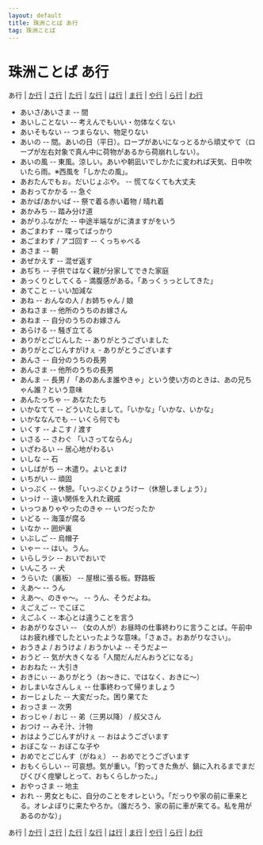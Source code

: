 ```yaml
---
layout: default
title: 珠洲ことば あ行
tag: 珠洲ことば
---
```

# 珠洲ことば あ行


あ行 | <a href="ka.html">か行</a> | <a href="sa.html">さ行</a> | <a href="ta.html">た行</a> | <a href="na.html">な行</a> | <a href="ha.html">は行</a> | <a href="ma.html">ま行</a> | <a href="ya.html">や行</a> | <a href="ra.html">ら行</a> | <a href="wa.html">わ行</a>


- あいさ/あいさま -- 間
- あいしことない -- 考えんでもいい・勿体なくない
- あいそもない -- つまらない、物足りない
- あいの -- 間。あいの日（平日）。ロープがあいになっとるから頑丈やて（ロープが左右対象で真ん中に荷物があるから荷崩れしない）。
- あいの風 -- 東風。涼しい。あいや朝凪いでしかたに変われば天気、日中吹いたら雨。※西風を「しかたの風」。
- あおたんでもぉ。だいじょぶや。 -- 慌てなくても大丈夫
- あおってかかる -- 急ぐ
- あかば/あかいば -- 祭で着る赤い着物 / 晴れ着
- あかみち -- 踏み分け道
- あがりふながた -- 中途半端ながに済ますがをいう
- あごまわす -- 喋ってばっかり
- あごまわす / アゴ回す -- くっちゃべる
- あさま -- 朝
- あぜかえす -- 混ぜ返す
- あぢち -- 子供ではなく親が分家してできた家庭
- あっくりとしてくる - 満腹感がある。「あっくぅっとしてきた」
- あてこと -- いい加減な
- あね -- おんなの人 / お姉ちゃん / 娘
- あねさま -- 他所のうちのお嫁さん
- あねま -- 自分のうちのお嫁さん
- あらける -- 騒ぎ立てる
- ありがとごじんした -- ありがとうございました
- ありがとごじんすがけぇ - ありがとうございます
- あんさ -- 自分のうちの長男
- あんさま -- 他所のうちの長男
- あんま -- 長男 / 「あのあんま誰やきゃ」という使い方のときは、あの兄ちゃん誰？という意味
- あんたっちゃ -- あなたたち
- いかなてて -- どういたしまして。「いかな」「いかな、いかな」
- いかななんでも -- いくら何でも
- いくす -- よこす / 渡す
- いさる -- さわぐ 「いさってならん」
- いざわるい -- 居心地がわるい
- いしな -- 石
- いしばがち -- 木遣り。よいとまけ
- いちがい -- 頑固
- いっぷく -- 休憩。「いっぷくひょうけー（休憩しましょう）」
- いっけ -- 遠い関係を入れた親戚
- いっつぁりゃやったのきゃ -- いつだったか
- いどる -- 海藻が腐る
- いなか -- 囲炉裏
- いぶしご -- 烏帽子
- いゃー -- はい。うん。
- いらしラシ -- おいでおいで
- いんころ -- 犬
- うらいた（裏板） -- 屋根に張る板。野路板
- えあ〜 -- うん
- えあ〜、のきゃ〜。 -- うん、そうだよね。
- えごえご -- でこぼこ
- えごふく -- 本心とは違うことを言う
- おあがりなさい -- （女の人が）お昼時の仕事終わりに言うことば。午前中はお疲れ様でしたといったような意味。「さぁさ。おあがりなさい」。
- おうきよ / おうけよ / おうかいよ -- そうだよー
- おうど -- 気が大きくなる「人間だんだんおうどになる」
- おおねた -- 大引き
- おきにぃ -- ありがとう（お～きに、ではなく、おきに～）
- おしまいなさんしぇ -- 仕事終わって帰りましょう
- おーじょした -- 大変だった。困り果てた
- おっさま -- 次男
- おっじゃ / おじ -- 弟（三男以降） / 叔父さん
- おつけ -- みそ汁、汁物
- おはようごじんすがけぇ -- おはようございます
- おぼこな -- おぼこな子や
- おめでとごじんす（がねぇ） -- おめでとうございます
- おもくらしい -- 可哀想。気が重い。「釣ってきた魚が、鍋に入れるまでまだぴくぴく痙攣しとって、おもくらしかった。」
- おやっさま -- 地主
- おれ -- 男女ともに、自分のことをオレという。「だっりや家の前に車来とる。オレよぼりに来たやろか。（誰だろう、家の前に車が来てる。私を用があるのかな）」



あ行 | <a href="ka.html">か行</a> | <a href="sa.html">さ行</a> | <a href="ta.html">た行</a> | <a href="na.html">な行</a> | <a href="ha.html">は行</a> | <a href="ma.html">ま行</a> | <a href="ya.html">や行</a> | <a href="ra.html">ら行</a> | <a href="wa.html">わ行</a>
